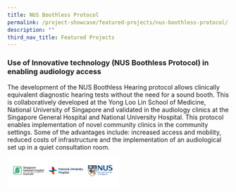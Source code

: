 ```yaml
---
title: NUS Boothless Protocol
permalink: /project-showcase/featured-projects/nus-boothless-protocol/
description: ""
third_nav_title: Featured Projects
---
```

### Use of Innovative technology (NUS Boothless Protocol) in enabling audiology access

The development of the NUS Boothless Hearing protocol allows clinically equivalent diagnostic hearing tests without the need for a sound booth. This is collaboratively developed at the Yong Loo Lin School of Medicine, National University of Singapore and validated in the audiology clinics at the Singapore General Hospital and National University Hospital. This protocol enables implementation of novel community clinics in the community settings. Some of the advantages include: increased access and mobility, reduced costs of infrastructure and the implementation of an audiological set up in a quiet consultation room.

<img style="width:50%" src="/images/Featured%20Projects/NUS%20Boothless/nus%20logos.png">